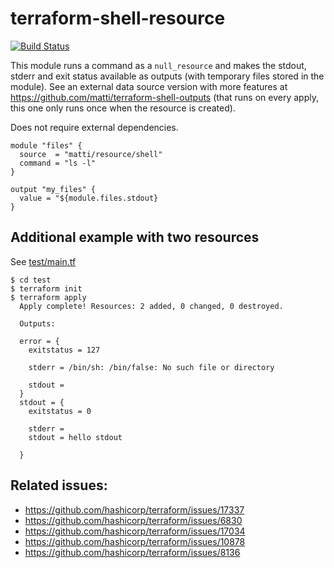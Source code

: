 # terraform-shell-resource

[![Build Status](https://travis-ci.com/matti/terraform-shell-resource.svg?branch=master)](https://travis-ci.com/matti/terraform-shell-resource)

This module runs a command as a `null_resource` and makes the stdout, stderr and exit status available as outputs (with temporary files stored in the module). See an external data source version with more features at https://github.com/matti/terraform-shell-outputs (that runs on every apply, this one only runs once when the resource is created).

Does not require external dependencies.

```
module "files" {
  source  = "matti/resource/shell"
  command = "ls -l"
}

output "my_files" {
  value = "${module.files.stdout}
}
```

## Additional example with two resources

See [test/main.tf](test/main.tf)

```
$ cd test
$ terraform init
$ terraform apply
  Apply complete! Resources: 2 added, 0 changed, 0 destroyed.

  Outputs:

  error = {
    exitstatus = 127

    stderr = /bin/sh: /bin/false: No such file or directory

    stdout =
  }
  stdout = {
    exitstatus = 0

    stderr =
    stdout = hello stdout

  }
```

## Related issues:

 - https://github.com/hashicorp/terraform/issues/17337
 - https://github.com/hashicorp/terraform/issues/6830
 - https://github.com/hashicorp/terraform/issues/17034
 - https://github.com/hashicorp/terraform/issues/10878
 - https://github.com/hashicorp/terraform/issues/8136
